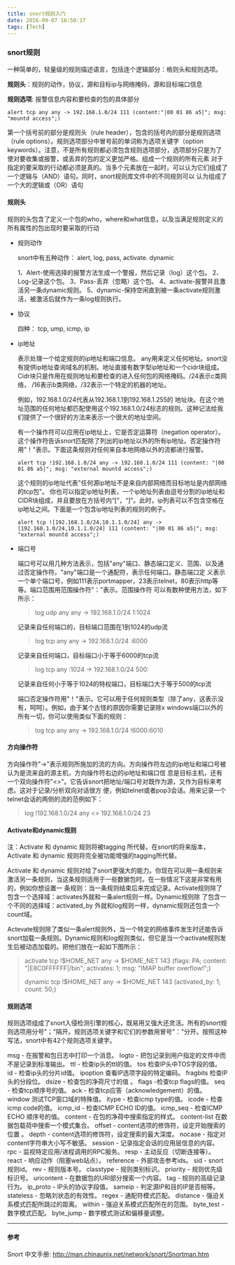 ```yaml
---
title: snort规则入门
date: 2016-09-07 16:50:17
tags: [Tech]
---
```

### snort规则

一种简单的，轻量级的规则描述语言，包括连个逻辑部分：格则头和规则选项。

**规则头**：规则的动作，协议，源和目标ip与网络掩码，源和目标端口信息

**规则选项**: 报警信息内容和要检查的包的具体部分

```
alert tcp any any -> 192.168.1.0/24 111 (content:"|00 01 86 a5|"; msg: "mountd access";)
```

 第一个括号前的部分是规则头（rule header），包含的括号内的部分是规则选项（rule options）。规则选项部分中冒号前的单词称为选项关键字（option keywords）。注意，不是所有规则都必须包含规则选项部分，选项部分只是为了使对要收集或报警，或丢弃的包的定义更加严格。组成一个规则的所有元素 对于指定的要采取的行动都必须是真的。当多个元素放在一起时，可以认为它们组成了一个逻辑与（AND）语句。同时，snort规则库文件中的不同规则可以 认为组成了一个大的逻辑或（OR）语句

<!-- more -->

#### 规则头

规则的头包含了定义一个包的who，where和what信息，以及当满足规则定义的所有属性的包出现时要采取的行动

* 规则动作

  snort中有五种动作： alert, log, pass, activate. dynamic

  1、Alert-使用选择的报警方法生成一个警报，然后记录（log）这个包。
  2、Log-记录这个包。
  3、Pass-丢弃（忽略）这个包。
  4、activate-报警并且激活另一条dynamic规则。
  5、dynamic-保持空闲直到被一条activate规则激活，被激活后就作为一条log规则执行。

* 协议

  四种： tcp, ump, icmp, ip

* ip地址

  表示处理一个给定规则的ip地址和端口信息。 any用来定义任何地址。snort没有提供ip地址查询域名的机制。地址直接有数字型ip地址和一个cidr块组成。Cidr块只是作用在规则地址和要检查的进入任何包的网络掩码。/24表示c类网络， /16表示b类网络，/32表示一个特定的机器的地址。

  例如，192.168.1.0/24代表从192.168.1.1到192.168.1.255的 地址块。在这个地址范围的任何地址都匹配使用这个192.168.1.0/24标志的规则。这种记法给我们提供了一个很好的方法来表示一个很大的地址空间。

  有一个操作符可以应用在ip地址上，它是否定运算符（negation operator）。这个操作符告诉snort匹配除了列出的ip地址以外的所有ip地址。否定操作符用"！"表示。下面这条规则对任何来自本地网络以外的流都进行报警。

  ```
  alert tcp !192.168.1.0/24 any -> 192.168.1.0/24 111 (content: "|00 01 86 a5|"; msg: "external mountd access";)
  ```

  这个规则的ip地址代表"任何源ip地址不是来自内部网络而目标地址是内部网络的tcp包"。
  你也可以指定ip地址列表，一个ip地址列表由逗号分割的ip地址和CIDR块组成，并且要放在方括号内“[”，“]”。此时，ip列表可以不包含空格在ip地址之间。下面是一个包含ip地址列表的规则的例子。

  ```
  alert tcp ![192.168.1.0/24,10.1.1.0/24] any -> [192.168.1.0/24,10.1.1.0/24] 111 (content: "|00 01 86 a5|"; msg: "external mountd access";)
  ```

* 端口号

  端口号可以用几种方法表示，包括"any"端口、静态端口定义、范围、以及通过否定操作符。"any"端口是一个通配符，表示任何端口。静态端口定 义表示一个单个端口号，例如111表示portmapper，23表示telnet，80表示http等等。端口范围用范围操作符"："表示。范围操作符 可以有数种使用方法，如下所示：

  >  log udp any any -> 192.168.1.0/24 1:1024

  记录来自任何端口的，目标端口范围在1到1024的udp流

  > log tcp any any -> 192.168.1.0/24 :6000

  记录来自任何端口，目标端口小于等于6000的tcp流

  > log tcp any :1024 -> 192.168.1.0/24 500:

  记录来自任何小于等于1024的特权端口，目标端口大于等于500的tcp流


  端口否定操作符用"！"表示。它可以用于任何规则类型（除了any，这表示没有，呵呵）。例如，由于某个古怪的原因你需要记录除x windows端口以外的所有一切，你可以使用类似下面的规则：

  > log tcp any any -> 192.168.1.0/24 !6000:6010

#### 方向操作符

方向操作符"->"表示规则所施加的流的方向。方向操作符左边的ip地址和端口号被认为是流来自的源主机，方向操作符右边的ip地址和端口信 息是目标主机，还有一个双向操作符"<>"。它告诉snort把地址/端口号对既作为源，又作为目标来考虑。这对于记录/分析双向对话很方 便，例如telnet或者pop3会话。用来记录一个telnet会话的两侧的流的范例如下：

> log !192.168.1.0/24 any <> 192.168.1.0/24 23

#### Activate和dynamic规则

注：Activate 和 dynamic 规则将被tagging 所代替。在snort的将来版本，Activate 和 dynamic 规则将完全被功能增强的tagging所代替。

Activate 和 dynamic 规则对给了snort更强大的能力。你现在可以用一条规则来激活另一条规则，当这条规则适用于一些数据包时。在一些情况下这是非常有用的，例如你想设置一 条规则：当一条规则结束后来完成记录。Activate规则除了包含一个选择域：activates外就和一条alert规则一样。Dynamic规则除 了包含一个不同的选择域：activated_by 外就和log规则一样，dynamic规则还包含一个count域。

Actevate规则除了类似一条alert规则外，当一个特定的网络事件发生时还能告诉snort加载一条规则。Dynamic规则和log规则类似，但它是当一个activate规则发生后被动态加载的。把他们放在一起如下图所示：

> activate tcp !$HOME_NET any -> $HOME_NET 143 (flags: PA; content: "|E8C0FFFFFF|/bin"; activates: 1; msg: "IMAP buffer overflow!";)
>
> dynamic tcp !$HOME_NET any -> $HOME_NET 143 (activated_by: 1; count: 50;)

#### 规则选项

规则选项组成了snort入侵检测引擎的核心，既易用又强大还灵活。所有的snort规则选项用分号"；"隔开。规则选项关键字和它们的参数用冒号"："分开。按照这种写法，snort中有42个规则选项关键字。

msg - 在报警和包日志中打印一个消息。
logto - 把包记录到用户指定的文件中而不是记录到标准输出。
ttl - 检查ip头的ttl的值。
tos 检查IP头中TOS字段的值。
id - 检查ip头的分片id值。
ipoption 查看IP选项字段的特定编码。
fragbits 检查IP头的分段位。
dsize - 检查包的净荷尺寸的值 。
flags -检查tcp flags的值。
seq - 检查tcp顺序号的值。
ack - 检查tcp应答（acknowledgement）的值。
window 测试TCP窗口域的特殊值。
itype - 检查icmp type的值。
icode - 检查icmp code的值。
icmp_id - 检查ICMP ECHO ID的值。
icmp_seq - 检查ICMP ECHO 顺序号的值。
content - 在包的净荷中搜索指定的样式。
content-list 在数据包载荷中搜索一个模式集合。
offset - content选项的修饰符，设定开始搜索的位置 。
depth - content选项的修饰符，设定搜索的最大深度。
nocase - 指定对content字符串大小写不敏感。
session - 记录指定会话的应用层信息的内容。
rpc - 监视特定应用/进程调用的RPC服务。
resp - 主动反应（切断连接等）。
react - 响应动作（阻塞web站点）。
reference - 外部攻击参考ids。
sid - snort规则id。
rev - 规则版本号。
classtype - 规则类别标识。
priority - 规则优先级标识号。
uricontent - 在数据包的URI部分搜索一个内容。
tag - 规则的高级记录行为。
ip_proto - IP头的协议字段值。
sameip - 判定源IP和目的IP是否相等。
stateless - 忽略刘状态的有效性。
regex - 通配符模式匹配。
distance - 强迫关系模式匹配所跳过的距离。
within - 强迫关系模式匹配所在的范围。
byte_test - 数字模式匹配。
byte_jump - 数字模式测试和偏移量调整。





-----

#### 参考

Snort 中文手册: [http://man.chinaunix.net/network/snort/Snortman.htm ](http://man.chinaunix.net/network/snort/Snortman.htm)